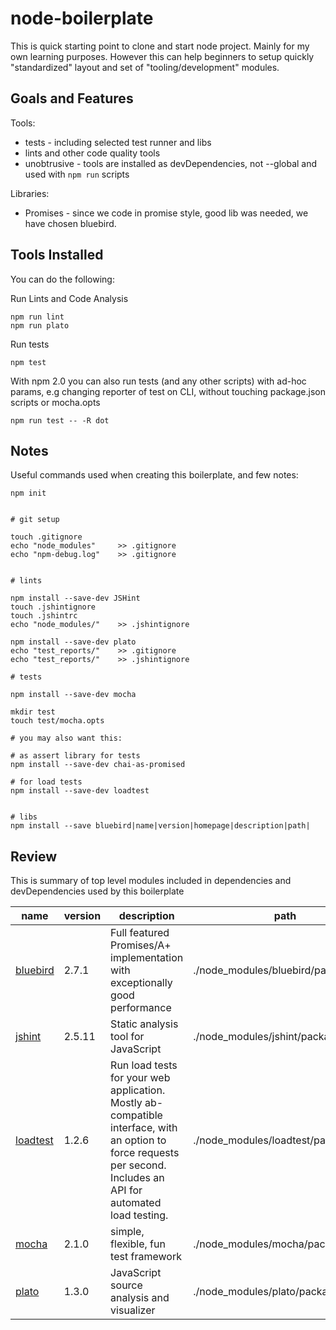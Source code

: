 # node-boilerplate

This is quick starting point to clone and start node project. Mainly for my own learning purposes. 
However this can help beginners to setup quickly "standardized" layout and set of "tooling/development" modules.

## Goals and Features 


Tools:

- tests - including selected test runner and libs 
- lints and other code quality tools
- unobtrusive - tools are installed as devDependencies, not --global and used with `npm run` scripts


Libraries:

- Promises - since we code in promise style, good lib was needed, we have chosen bluebird.


## Tools Installed

You can do the following:

Run Lints and Code Analysis 

	npm run lint
	npm run plato

Run tests

	npm test


With npm 2.0 you can also run tests (and any other scripts) 
with ad-hoc params, e.g changing reporter of test on CLI, 
without touching package.json scripts or mocha.opts

	npm run test -- -R dot


## Notes 

Useful commands used when creating this boilerplate, and few notes:

	npm init
	

	# git setup

	touch .gitignore
	echo "node_modules" 	>> .gitignore
	echo "npm-debug.log" 	>> .gitignore


	# lints

	npm install --save-dev JSHint
	touch .jshintignore
	touch .jshintrc
	echo "node_modules/" 	>> .jshintignore

	npm install --save-dev plato
	echo "test_reports/" 	>> .gitignore
	echo "test_reports/" 	>> .jshintignore

	# tests

	npm install --save-dev mocha

	mkdir test
	touch test/mocha.opts

	# you may also want this:

	# as assert library for tests
	npm install --save-dev chai-as-promised

	# for load tests
	npm install --save-dev loadtest


	# libs
	npm install --save bluebird|name|version|homepage|description|path|

## Review

This is summary of top level modules included in dependencies and devDependencies used by this boilerplate

|name|version|description|path|
|----|-------|-----------|----|
|[bluebird](https://github.com/petkaantonov/bluebird)|2.7.1|Full featured Promises/A+ implementation with exceptionally good performance|./node_modules/bluebird/package.json|
|[jshint](http://jshint.com/)|2.5.11|Static analysis tool for JavaScript|./node_modules/jshint/package.json|
|[loadtest](https://github.com/alexfernandez/loadtest)|1.2.6|Run load tests for your web application. Mostly ab-compatible interface, with an option to force requests per second. Includes an API for automated load testing.|./node_modules/loadtest/package.json|
|[mocha]()|2.1.0|simple, flexible, fun test framework|./node_modules/mocha/package.json|
|[plato](https://github.com/es-analysis/plato)|1.3.0|JavaScript source analysis and visualizer|./node_modules/plato/package.json|
